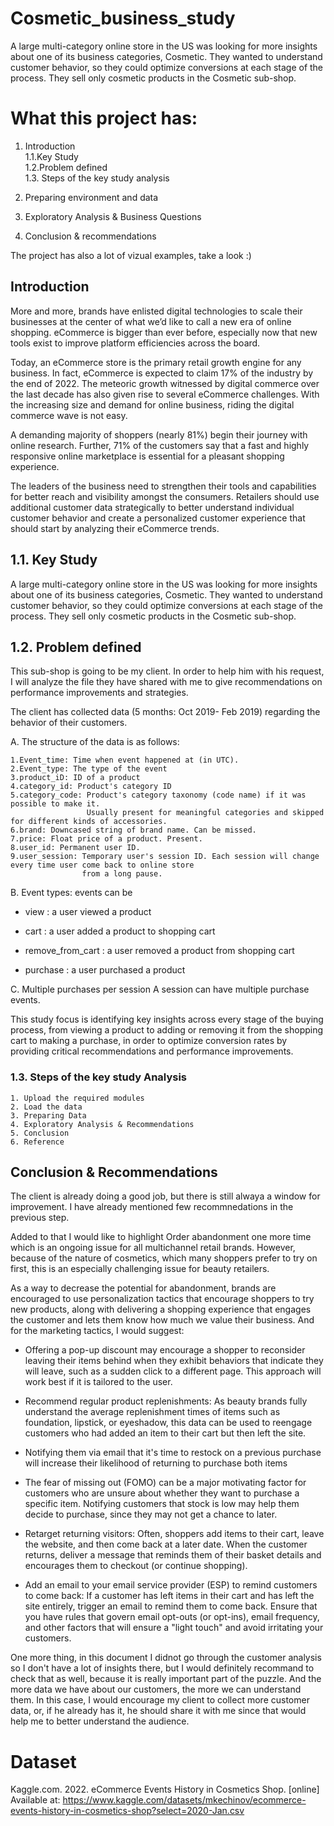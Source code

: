 # Cosmetic_business_study
A large multi-category online store in the US was looking for more insights about one of its business categories, Cosmetic. They wanted to understand customer behavior, so they could optimize conversions at each stage of the process. They sell only cosmetic products in the Cosmetic sub-shop.

# What this project has: 

1. Introduction
    <br> 1.1.Key Study
    <br> 1.2.Problem defined
    <br> 1.3. Steps of the key study analysis
 
 2. Preparing environment and data
 3. Exploratory Analysis & Business Questions
 4. Conclusion & recommendations
 
 The project has also a lot of vizual examples, take a look :)

 
## Introduction
More and more, brands have enlisted digital technologies to scale their businesses at the center of what we’d like to call a 
new era of online shopping.  eCommerce is bigger than ever before, especially now that new tools exist to improve platform 
efficiencies across the board. 

Today, an eCommerce store is the primary retail growth engine for any business. In fact, eCommerce is expected to claim 17%
of the industry by the end of 2022. The meteoric growth witnessed by digital commerce over the last decade has also given 
rise to several eCommerce challenges. With the increasing size and demand for online business, riding the digital commerce
wave is not easy.

A demanding majority of shoppers (nearly 81%) begin their journey with online research. Further, 71% of the customers say 
that a fast and highly responsive online marketplace is essential for a pleasant shopping experience.

The leaders of the business need to strengthen their tools and capabilities for better reach and visibility amongst the 
consumers. Retailers should use additional customer data strategically to better understand individual customer behavior
and create a personalized customer experience that should start by analyzing their eCommerce trends.

## 1.1. Key Study
A large multi-category online store in the US was looking for more insights about one of its business categories, Cosmetic. 
They wanted to understand customer behavior, so they could optimize conversions at each stage of the process. They sell only cosmetic products in the Cosmetic sub-shop.

## 1.2. Problem defined

This sub-shop is going to be my client. In order to help him with his request, I will analyze the file they have shared with
me to give recommendations on performance improvements and strategies. 

The client has collected data (5 months: Oct 2019- Feb 2019) regarding the behavior of their customers.

  A. The structure of the data is as follows:
    
    1.Event_time: Time when event happened at (in UTC).
    2.Event_type: The type of the event   
    3.product_iD: ID of a product
    4.category_id: Product's category ID
    5.category_code: Product's category taxonomy (code name) if it was possible to make it.
                     Usually present for meaningful categories and skipped for different kinds of accessories.
    6.brand: Downcased string of brand name. Can be missed.
    7.price: Float price of a product. Present.
    8.user_id: Permanent user ID.
    9.user_session: Temporary user's session ID. Each session will change every time user come back to online store
                    from a long pause.
        
 
  B. Event types: events can be
          
   - view : a user viewed a product
   + cart : a user added a product to shopping cart
   - remove_from_cart : a user removed a product from shopping cart
   + purchase : a user purchased a product

                
  C. Multiple purchases per session
    A session can have multiple purchase events.                  

This study focus is identifying key insights across every stage of the buying process, from viewing a
product to adding or removing it from the shopping cart to making a purchase, in order to optimize conversion rates by 
providing critical recommendations and performance improvements.

 ### 1.3. Steps of the key study Analysis  
    
    1. Upload the required modules
    2. Load the data  
    3. Preparing Data 
    4. Exploratory Analysis & Recommendations
    5. Conclusion
    6. Reference
    
## Conclusion & Recommendations
The client is already doing a good job, but there is still alwaya a window for improvement. I have already mentioned few 
recommnedations in the previous step.

Added to that I would like to highlight Order abandonment one more time which is an ongoing issue for all multichannel
retail brands. However, because of the nature of cosmetics, which many shoppers prefer to try on first, this is an especially 
challenging issue for beauty retailers.

As a way to decrease the potential for abandonment, brands are encouraged to use personalization tactics that encourage 
shoppers to try new products, along with delivering a shopping experience that engages the customer and lets them know how 
much we value their business. And for the marketing tactics, I would suggest:

+ Offering a pop-up discount may encourage a shopper to reconsider leaving their items behind when they exhibit behaviors 
  that indicate they will leave, such as a sudden click to a different page. This approach will work best if it is tailored
  to the user. 

+ Recommend regular product replenishments: As beauty brands fully understand the average replenishment times of items such
  as foundation, lipstick, or eyeshadow, this data can be used to reengage customers who had added an item to their cart but
  then left the site.

+ Notifying them via email that it's time to restock on a previous purchase will increase their likelihood of returning to
  purchase both items

+ The fear of missing out (FOMO) can be a major motivating factor for customers who are unsure about whether they want to
  purchase a specific item. Notifying customers that stock is low may help them decide to purchase, since they may not get
  a chance to later.

+ Retarget returning visitors: Often, shoppers add items to their cart, leave the website, and then come back at a later date.
  When the customer returns, deliver a message that reminds them of their basket details and encourages them to checkout 
  (or continue shopping).
    
+ Add an email to your email service provider (ESP) to remind customers to come back: If a customer has left items in their
  cart and has left the site entirely, trigger an email to remind them to come back. Ensure that you have rules that govern
  email opt-outs (or opt-ins), email frequency, and other factors that will ensure a "light touch" and avoid irritating your
  customers.

One more thing, in this document I didnot go through the customer analysis so I don't have a lot of insights there, but I would 
definitely recommand to check that as well, because it is really important part of the puzzle. And the more data we have about
our customers, the more we can understand them. In this case, I would encourage my client to collect more customer data, or, 
if he already has it, he should share it with me since that would help me to better understand the audience.
    
# Dataset
Kaggle.com. 2022. eCommerce Events History in Cosmetics Shop. [online] Available at:
<https://www.kaggle.com/datasets/mkechinov/ecommerce-events-history-in-cosmetics-shop?select=2020-Jan.csv>


